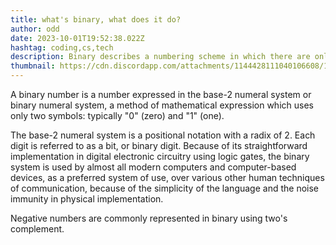 ```yaml
---
title: what's binary, what does it do?
author: odd
date: 2023-10-01T19:52:38.022Z
hashtag: coding,cs,tech
description: Binary describes a numbering scheme in which there are only two possible values for each digit
thumbnail: https://cdn.discordapp.com/attachments/1144428111040106608/1164143495221624832/wallhaven-d6o77l.jpg
---
```


A binary number is a number expressed in the base-2 numeral system or binary numeral system, a method of mathematical expression which uses only two symbols: typically "0" (zero) and "1" (one).

The base-2 numeral system is a positional notation with a radix of 2. Each digit is referred to as a bit, or binary digit. Because of its straightforward implementation in digital electronic circuitry using logic gates, the binary system is used by almost all modern computers and computer-based devices, as a preferred system of use, over various other human techniques of communication, because of the simplicity of the language and the noise immunity in physical implementation.

Negative numbers are commonly represented in binary using two's complement. 